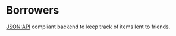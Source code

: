 # Borrowers

[JSON:API](https://jsonapi.org) compliant backend to keep track of items lent to friends.
